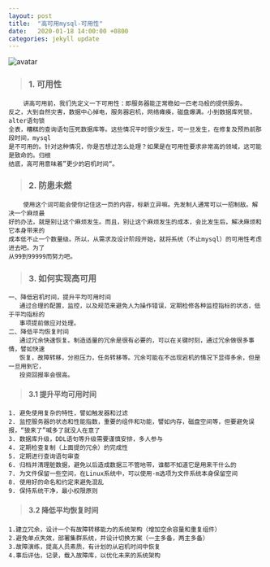 ```yaml
---
layout: post
title:  "高可用mysql-可用性"
date:   2020-01-18 14:00:00 +0800
categories: jekyll update
---
```



![avatar](http://desk.fd.zol-img.com.cn/t_s960x600c5/g5/M00/02/09/ChMkJlbKziGIMPsKADQ_w9jg3uoAALJHwF8MuAAND_b114.jpg)



> ### 1. 可用性

        讲高可用前，我们先定义一下可用性：即服务器能正常稳如一匹老马般的提供服务。
    反之，大到自然灾害，数据中心掉电，服务器宕机，网络瘫痪，磁盘爆满。小到数据库死锁，alter语句锁
    全表，糟糕的查询语句压死数据库等。这些情况平时很少发生，可一旦发生，在修复及预热前那段时间，mysql
    是不可用的。针对这种情况，你是否想过怎么处理？如果是在可用性要求非常高的领域，这可能是致命的。归根
    结底，高可用意味着”更少的宕机时间“。

> ### 2. 防患未燃

        使用这个词可能会使你记住这一页的内容，标新立异嘛。先发制人通常可以一招制敌。解决一个麻烦最
    好的办法，就是别让这个麻烦发生。而且，别让这个麻烦发生的成本，会比发生后，解决麻烦和它本身带来的
    成本低不止一个数量级。所以，从需求及设计阶段开始，就将系统（不止mysql）的可用性考虑进去吧。为了
    从99到99999而努力吧。

> ### 3. 如何实现高可用

    一、降低宕机时间，提升平均可用时间
       通过合理的配置，监控，以及规范来避免人为操作错误，定期检修各种监控指标的状态，低于平均指标的
       事项提前做应对处理。
    二、降低平均恢复时间
       通过冗余快速恢复。制造适量的冗余是很有必要的，可以在关键时刻，通过冗余做很多事情，譬如快速
       恢复，故障转移，分担压力，任务转移等。冗余可能在不出现宕机的情况下显得多余，但是一旦用到它，
       投资回报率会很高。


> #### 3.1 提升平均可用时间

    1. 避免使用复杂的特性，譬如触发器和过滤
    2. 监控服务器的状态和性能指数，重要的组件和功能，譬如内存，磁盘空间等，但要避免误报，“狼来了”喊多了就没人在意了
    3. 数据库升级，DDL语句等升级需要谨慎安排，多人参与
    4. 定期检查复制（上面提的冗余）的完成性
    5. 定期进行查询语句审查
    6. 归档并清理脏数据，避免以后造成数据三不管地带，谁都不知道它是用来干什么的
    7. 为文件保留一些空间，在Linux系统中，可以使用-m选项为文件系统本身保留空间
    8. 使用好的命名和约定来避免混乱
    9. 保持系统干净，最小权限原则


> #### 3.2 降低平均恢复时间

    1.建立冗余，设计一个有故障转移能力的系统架构（增加空余容量和重复组件）
    2.避免单点失效，部署集群系统，并设计切换方案（一主多备，两主多备）
    3.故障演练，提高人员素质，有计划的从宕机时间中恢复
    4.事后评估，记录，载入故障库，以优化未来的系统架构





